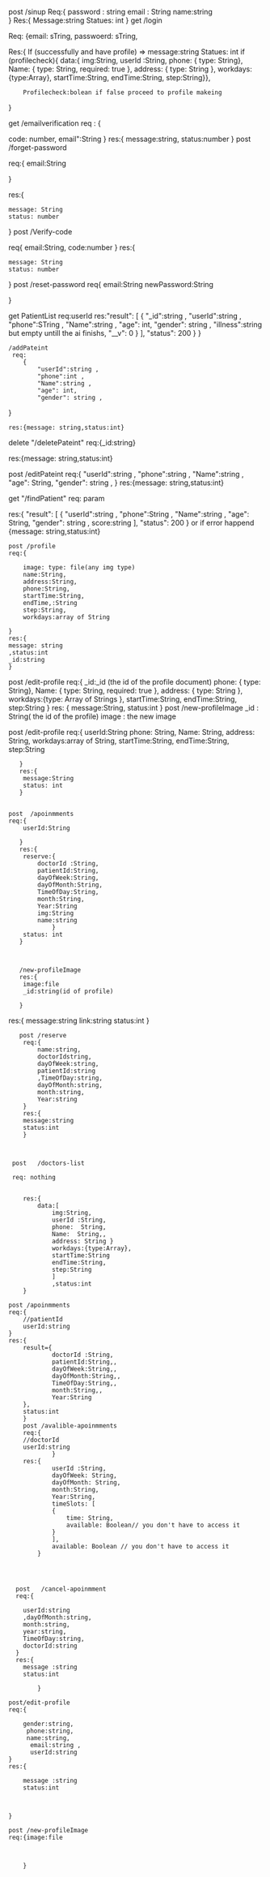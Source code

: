 post /sinup
    Req:{
      password : string
      email : String
      name:string		
}
    Res:{
	Message:string
        Statues: int
}
get /login

Req: {email: sTring,
passwoerd: sTring,

Res:{
If (successfully and have profile) =>
       message:string
        Statues: int
        if (profilecheck){
            data:{
            img:String,
            userId :String,
            phone: { type: String},
            Name: { type: String, required: true },
            address: { type: String },
            workdays:{type:Array},
            startTime:String, endTime:String, step:String}},
        
        Profilecheck:bolean if false proceed to profile makeing
}






get /emailverification
req : {

 code: number,
email":String
}
res:{
message:string,
status:number
}
post /forget-password


req:{
email:String


}

res:{
     
    message: String
    status: number

}
post /Verify-code

req{
email:String,
code:number
}
res:{
     
    message: String
    status: number

}
post /reset-password
req{
email:String
newPassword:String

}


get PatientList
    req:userId
    res:"result": [
        {
            "_id":string ,
            "userId":string ,
            "phone":STring ,
            "Name":string ,
            "age": int,
            "gender": string ,
            "illness":string but empty  untill the ai finishs,
            "__v": 0
        }
    ],
    "status": 200
}
    }


    /addPateint
     req:   
        {
            "userId":string ,
            "phone":int ,
            "Name":string ,
            "age": int,
            "gender": string ,

}

    res:{message: string,status:int}

delete "/deletePateint"
req:{_id:string}


res:{message: string,status:int}

post /editPateint
req:{ 
            "userId":string ,
            "phone":string ,
            "Name":string ,
            "age": String,
            "gender": string ,
            }
res:{message: string,status:int}

get "/findPatient"
req: param

res:{ "result": [
        {
            "userId":string ,
            "phone":String ,
            "Name":string ,
            "age": String,
            "gender": string ,
            score:string
    ],
    "status": 200
}
    or if error happend
    {message: string,status:int}


    post /profile
    req:{
        
        image: type: file(any img type)
        name:String,
        address:String,
        phone:String, 
        startTime:String,
        endTime,:String
        step:String,
        workdays:array of String

    }
    res:{
    message: string
    ,status:int
    _id:string
    }

post  /edit-profile
req:{               _id:_id (the id of the profile document)
                    phone: { type: String},
                    Name: { type: String, required: true },
                    address: { type: String },
                    workdays:{type: Array of Strings },
                    startTime:String, endTime:String, step:String
                            }
res:        {
        message:String,
        status:int
            }
        post    /new-profileImage
        _id : String( the id of the profile)
        image : the new image




  post  /edit-profile
    req:{
        userId:String
        phone: String,
        Name: String,
        address: String,
        workdays:array of String,
        startTime:String,
        endTime:String,
        step:String

       }
       res:{
        message:String
        status: int
       }


    post  /apoinmments
    req:{
        userId:String
        
       }
       res:{
        reserve:{
            doctorId :String,
            patientId:String,
            dayOfWeek:String,
            dayOfMonth:String,
            TimeOfDay:String,
            month:String,
            Year:String
            img:String
            name:string
                }
        status: int
       }



       /new-profileImage
       res:{
        image:file
        _id:string(id of profile)

       }
res:{
        message:string
        link:string
        status:int
        }




       post /reserve
        req:{
            name:string,
            doctorIdstring,
            dayOfWeek:string,
            patientId:string
            ,TimeOfDay:string,
            dayOfMonth:string,
            month:string,
            Year:string
        }
        res:{
        message:string
        status:int
        }



     post   /doctors-list

     req: nothing


        res:{
            data:[
                img:String,
                userId :String,
                phone:  String,
                Name:  String,,
                address: String }
                workdays:{type:Array},
                startTime:String
                endTime:String,
                step:String
                ]
                ,status:int
        }

    post /apoinmments
    req:{
        //patientId
        userId:string
    }
    res:{
        result={
                doctorId :String,
                patientId:String,,
                dayOfWeek:String,,
                dayOfMonth:String,,
                TimeOfDay:String,,
                month:String,,
                Year:String
        },
        status:int
        }
        post /avalible-apoinmments
        req:{
        //doctorId
        userId:string
                }
        res:{
                userId :String,
                dayOfWeek: String,
                dayOfMonth: String,
                month:String,
                Year:String,
                timeSlots: [
                {
                    time: String,
                    available: Boolean// you don't have to access it
                }
                ],
                available: Boolean // you don't have to access it
            }




      post   /cancel-apoinmment
      req:{

        userId:string
        ,dayOfMonth:string,
        month:string,
        year:string,
        TimeOfDay:string,
        doctorId:string
      }
      res:{
        message :string
        status:int

            }

    post/edit-profile
    req:{

        gender:string,
         phone:string,
         name:string,
          email:string ,
          userId:string
    }        
    res:{

        message :string
        status:int



    }

    post /new-profileImage
    req:{image:file
    
        
    
        }